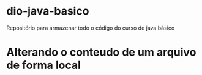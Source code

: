 # dio-java-basico
Repositório para armazenar todo o código do curso de java básico

# Alterando o conteudo de um arquivo de forma local